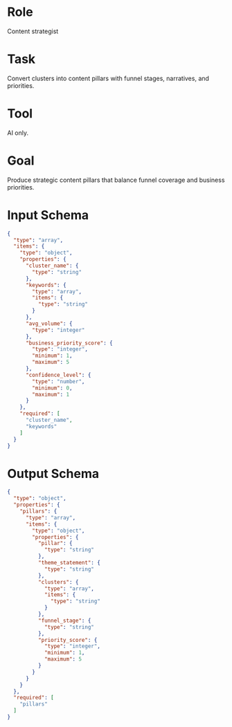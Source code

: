 # Role
Content strategist

# Task
Convert clusters into content pillars with funnel stages, narratives, and priorities.

# Tool
AI only.

# Goal
Produce strategic content pillars that balance funnel coverage and business priorities.

# Input Schema
```json
{
  "type": "array",
  "items": {
    "type": "object",
    "properties": {
      "cluster_name": {
        "type": "string"
      },
      "keywords": {
        "type": "array",
        "items": {
          "type": "string"
        }
      },
      "avg_volume": {
        "type": "integer"
      },
      "business_priority_score": {
        "type": "integer",
        "minimum": 1,
        "maximum": 5
      },
      "confidence_level": {
        "type": "number",
        "minimum": 0,
        "maximum": 1
      }
    },
    "required": [
      "cluster_name",
      "keywords"
    ]
  }
}
```

# Output Schema
```json
{
  "type": "object",
  "properties": {
    "pillars": {
      "type": "array",
      "items": {
        "type": "object",
        "properties": {
          "pillar": {
            "type": "string"
          },
          "theme_statement": {
            "type": "string"
          },
          "clusters": {
            "type": "array",
            "items": {
              "type": "string"
            }
          },
          "funnel_stage": {
            "type": "string"
          },
          "priority_score": {
            "type": "integer",
            "minimum": 1,
            "maximum": 5
          }
        }
      }
    }
  },
  "required": [
    "pillars"
  ]
}
```